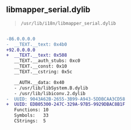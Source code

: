 ## libmapper_serial.dylib

> `/usr/lib/i18n/libmapper_serial.dylib`

```diff

-86.0.0.0.0
-  __TEXT.__text: 0x4b0
+92.0.0.0.0
+  __TEXT.__text: 0x508
   __TEXT.__auth_stubs: 0xc0
   __TEXT.__const: 0x10
   __TEXT.__cstring: 0x5c

   __AUTH.__data: 0x40
   - /usr/lib/libSystem.B.dylib
   - /usr/lib/libiconv.2.dylib
-  UUID: 9043A62B-2655-3B99-A943-5DDBCAA3CD58
+  UUID: EDB05300-247C-329A-97B5-9929DBAC8B1F
   Functions: 10
   Symbols:   33
   CStrings:  5

```
